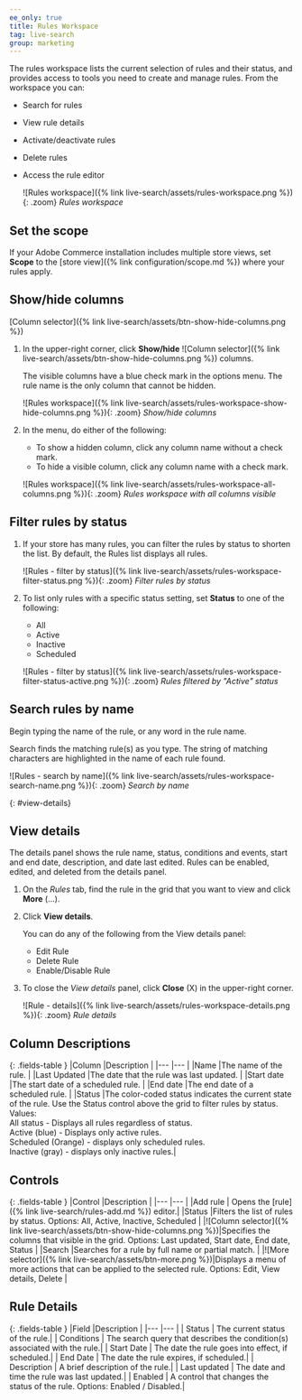```yaml
---
ee_only: true
title: Rules Workspace
tag: live-search
group: marketing
---
```


The rules workspace lists the current selection of rules and their status, and provides access to tools you need to create and manage rules. From the workspace you can:

- Search for rules
- View rule details
- Activate/deactivate rules
- Delete rules
- Access the rule editor

  ![Rules workspace]({% link live-search/assets/rules-workspace.png %}){: .zoom}
   _Rules workspace_

## Set the scope

If your Adobe Commerce installation includes multiple store views, set **Scope** to the [store view]({% link configuration/scope.md %}) where your rules apply.

## Show/hide columns
[Column selector]({% link live-search/assets/btn-show-hide-columns.png %})

1. In the upper-right corner, click **Show/hide** ![Column selector]({% link live-search/assets/btn-show-hide-columns.png %}) columns.

   The visible columns have a blue check mark in the options menu. The rule name is the only column that cannot be hidden.

   ![Rules workspace]({% link live-search/assets/rules-workspace-show-hide-columns.png %}){: .zoom}
   _Show/hide columns_

1. In the menu, do either of the following:

   - To show a hidden column, click any column name without a check mark.
   - To hide a visible column, click any column name with a check mark.

   ![Rules workspace]({% link live-search/assets/rules-workspace-all-columns.png %}){: .zoom}
   _Rules workspace with all columns visible_

## Filter rules by status

1. If your store has many rules, you can filter the rules by status to shorten the list. By default, the Rules list displays all rules.

   ![Rules - filter by status]({% link live-search/assets/rules-workspace-filter-status.png %}){: .zoom}
   _Filter rules by status_

1. To list only rules with a specific status setting, set **Status** to one of the following:

   - All
   - Active
   - Inactive
   - Scheduled

   ![Rules - filter by status]({% link live-search/assets/rules-workspace-filter-status-active.png %}){: .zoom}
   _Rules filtered by "Active" status_

## Search rules by name

Begin typing the name of the rule, or any word in the rule name.

Search finds the matching rule(s) as you type. The string of matching characters are highlighted in the name of each rule found.

![Rules - search by name]({% link live-search/assets/rules-workspace-search-name.png %}){: .zoom}
_Search by name_

{: #view-details}
## View details

The details panel shows the rule name, status, conditions and events, start and end date, description, and date last edited. Rules can be enabled, edited, and deleted from the details panel.

1. On the _Rules_ tab, find the rule in the grid that you want to view and click **More** (…).
1. Click **View details**.

   You can do any of the following from the View details panel:

   - Edit Rule
   - Delete Rule
   - Enable/Disable Rule

1. To close the _View details_ panel, click **Close** (X) in the upper-right corner.

   ![Rule - details]({% link live-search/assets/rules-workspace-details.png %}){: .zoom}
   _Rule details_

## Column Descriptions

{: .fields-table }
|Column |Description |
|--- |--- |
|Name |The name of the rule. |
|Last Updated |The date that the rule was last updated. |
|Start date |The start date of a scheduled rule. |
|End date |The end date of a scheduled rule. |
|Status |The color-coded status indicates the current state of the rule. Use the Status control above the grid to filter rules by status. Values:<br />All status  - Displays all rules regardless of status.<br />Active (blue) - Displays only active rules.<br />Scheduled (Orange) - displays only scheduled rules.<br />Inactive (gray) - displays only inactive rules.|

## Controls

{: .fields-table }
|Control |Description |
|--- |--- |
|Add rule | Opens the [rule]({% link live-search/rules-add.md %}) editor.|
|Status |Filters the list of rules by status. Options: All, Active, Inactive, Scheduled |
|![Column selector]({% link live-search/assets/btn-show-hide-columns.png %})|Specifies the columns that visible in the grid. Options: Last updated, Start date, End date, Status |
|Search |Searches for a rule by full name or partial match. |
|![More selector]({% link live-search/assets/btn-more.png %})|Displays a menu of more actions that can be applied to the selected rule. Options: Edit, View details, Delete |

## Rule Details

{: .fields-table }
|Field |Description |
|--- |--- |
| Status | The current status of the rule.|
| Conditions | The search query that describes the condition(s) associated with the rule.|
| Start Date | The date the rule goes into effect, if scheduled.|
| End Date | The date the rule expires, if scheduled.|
| Description | A brief description of the rule.|
| Last updated | The date and time the rule was last updated.|
| Enabled | A control that changes the status of the rule. Options: Enabled / Disabled.|

<style>
.fields-table td:first-of-type {
width: 270px;
}
</style>